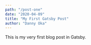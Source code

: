 ```yaml
---
path: "/post-one"
date: "2020-04-09"
title: "My First Gatsby Post"
author: "Danny Oka"
---
```


This is my very first blog post in Gatsby.
